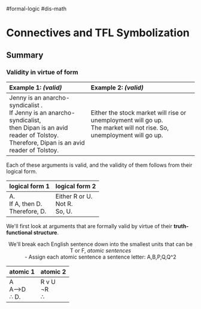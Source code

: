 #formal-logic 
#dis-math 
# Connectives and TFL Symbolization
## Summary

### Validity in virtue of form


| Example 1: *(valid)*                                                                                                                                                   | Example 2:  *(valid)*                                                                                                      |
|:---------------------------------------------------------------------------------------------------------------------------------------------------------------------- |:-------------------------------------------------------------------------------------------------------------------------- |
| Jenny is an anarcho-syndicalist .<br>If Jenny is an anarcho-syndicalist,<br>then Dipan is an avid reader of Tolstoy.<br>Therefore, Dipan is an avid reader of Tolstoy. | Either the stock market will rise or unemployment will go up.<br>The market will not rise. So,<br>unemployment will go up. |


Each of these arguments is valid, and the validity of them follows from their logical form. 


| logical form 1                       | logical form 2                     |
|:------------------------------------ |:---------------------------------- |
| A.<br>If A, then D.<br>Therefore, D. | Either R or U.<br>Not R.<br>So, U. |

We'll first look at arguments that are formally valid by virtue of their **truth-functional structure**.

<center>
	We'll break each English sentence down into the smallest units that can be T or F, <i>atomic sentences</i>
</center>
<center>	
	- Assign each atomic sentence a sentence letter: A,B,P,Q,Q^2 
</center>

| atomic 1 | atomic 2 | 
| -------- | -------- |
|A<br>A-->D<br>$\therefore$ D.|R v U<br> $\neg$R<br>$\therefore$
